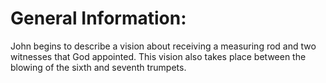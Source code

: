 # General Information:

John begins to describe a vision about receiving a measuring rod and two witnesses that God appointed. This vision also takes place between the blowing of the sixth and seventh trumpets.